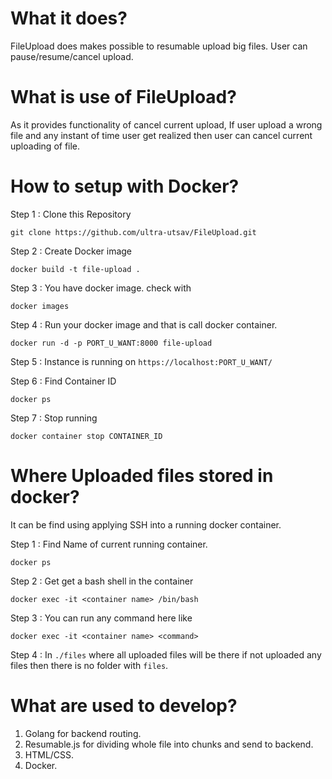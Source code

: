 
# What it does?
FileUpload does makes possible to resumable upload big files. User can pause/resume/cancel upload.

# What is use of FileUpload?
As it provides functionality of cancel current upload, If user upload a wrong file and any instant of time user get realized then user can cancel current uploading of file.


# How to setup with Docker?

Step 1 : Clone this Repository 
```
git clone https://github.com/ultra-utsav/FileUpload.git
```

Step 2 : Create Docker image 
```
docker build -t file-upload .
```

Step 3 : You have docker image. check with 
```
docker images
```

Step 4 : Run your docker image and that is call docker container.
```
docker run -d -p PORT_U_WANT:8000 file-upload
```

Step 5 : Instance is running on ```https://localhost:PORT_U_WANT/```

Step 6 : Find Container ID 
```
docker ps
```

Step 7 : Stop running 
```
docker container stop CONTAINER_ID
```



# Where Uploaded files stored in docker?
It can be find using applying SSH into a running docker container.

Step 1 : Find Name of current running container. 
```
docker ps   
```

Step 2 : Get get a bash shell in the container 
```
docker exec -it <container name> /bin/bash
```

Step 3 : You can run any command here like 
```
docker exec -it <container name> <command>
```

Step 4 : In ```./files``` where all uploaded files will be there if not uploaded any files then there is no folder with ```files```.

# What are used to develop?

1. Golang for backend routing.
2. Resumable.js for dividing whole file into chunks and send to backend.
3. HTML/CSS.
4. Docker.




